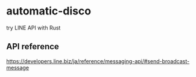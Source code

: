# automatic-disco

try LINE API with Rust

## API reference

<https://developers.line.biz/ja/reference/messaging-api/#send-broadcast-message>

